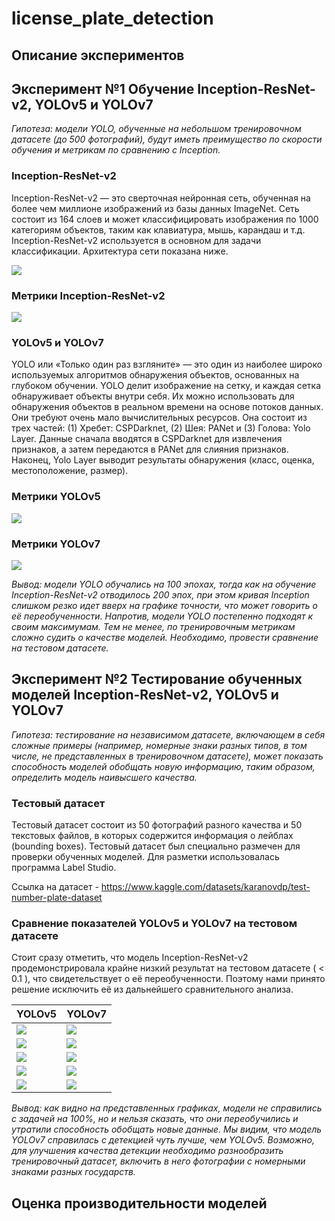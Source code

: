 # license_plate_detection

## Описание экспериментов

## Эксперимент №1 Обучение Inception-ResNet-v2, YOLOv5 и YOLOv7

_Гипотеза: модели YOLO, обученные на небольшом тренировочном датасете (до 500 фотографий), будут иметь преимущество по скорости обучения и метрикам по сравнению с Inception._

### Inception-ResNet-v2

Inception-ResNet-v2 — это сверточная нейронная сеть, обученная на более чем миллионе изображений из базы данных ImageNet. Сеть состоит из 164 слоев и может классифицировать изображения по 1000 категориям объектов, таким как клавиатура, мышь, карандаш и т.д. Inception-ResNet-v2 используется в основном для задачи классификации. Архитектура сети показана ниже.

<image src="./images/imagenet.png"></image>

### Метрики Inception-ResNet-v2

<image src="./images/resnetv2_metrics.png"></image>

### YOLOv5 и YOLOv7

YOLO или «Только один раз взгляните» — это один из наиболее широко используемых алгоритмов обнаружения объектов, основанных на глубоком обучении. YOLO делит изображение на сетку, и каждая сетка обнаруживает объекты внутри себя. Их можно использовать для обнаружения объектов в реальном времени на основе потоков данных. Они требуют очень мало вычислительных ресурсов. Она состоит из трех частей: (1) Хребет: CSPDarknet, (2) Шея: PANet и (3) Голова: Yolo Layer. Данные сначала вводятся в CSPDarknet для извлечения признаков, а затем передаются в PANet для слияния признаков. Наконец, Yolo Layer выводит результаты обнаружения (класс, оценка, местоположение, размер).

### Метрики YOLOv5

<image src="./images/YOLOv5_metrics.png"></image>

### Метрики YOLOv7

<image src="./images/YOLOv7_metrics.png"></image>

_Вывод: модели YOLO обучались на 100 эпохах, тогда как на обучение Inception-ResNet-v2 отводилось 200 эпох, при этом кривая Inception слишком резко идет вверх на графике точности, что может говорить о её переобученности. Напротив, модели YOLO постепенно подходят к своим максимумам. Тем не менее, по тренировочным метрикам сложно судить о качестве моделей. Необходимо, провести сравнение на тестовом датасете._

## Эксперимент №2 Тестирование обученных моделей Inception-ResNet-v2, YOLOv5 и YOLOv7

_Гипотеза: тестирование на независимом датасете, включающем в себя сложные примеры (например, номерные знаки разных типов, в том числе, не представленных в тренировочном датасете), может показать способность моделей обобщать новую информацию, таким образом, определить модель наивысшего качества._

### Тестовый датасет

Тестовый датасет состоит из 50 фотографий разного качества и 50 текстовых файлов, в которых содержится информация о лейблах (bounding boxes). Тестовый датасет был специально размечен для проверки обученных моделей. Для разметки использовалась программа Label Studio.

Ссылка на датасет - https://www.kaggle.com/datasets/karanovdp/test-number-plate-dataset

### Сравнение показателей YOLOv5 и YOLOv7 на тестовом датасете

Стоит сразу отметить, что модель Inception-ResNet-v2 продемонстрировала крайне низкий результат на тестовом датасете ( < 0.1 ), что свидетельствует о её переобученности. Поэтому нами принято решение исключить её из дальнейшего сравнительного анализа.

| YOLOv5 | YOLOv7 |
| --- | --- |
| <image src="./images/y5/confusion_matrix.png"></image> | <image src="./images/y7/confusion_matrix.png"></image> |
| <image src="./images/y5/f1curve.png"></image> | <image src="./images/y7/F1_curve.png"></image> |
| <image src="./images/y5/P_curve.png"></image> | <image src="./images/y7/P_curve.png"></image> |
| <image src="./images/y5/PR_curve.png"></image> | <image src="./images/y7/PR_curve.png"></image> |
| <image src="./images/y5/R_curve.png"></image> | <image src="./images/y7/R_curve.png"></image> |  

_Вывод: как видно на представленных графиках, модели не справились с задачей на 100%, но и нельзя сказать, что они переобучились и утратили способность обобщать новые данные. Мы видим, что модель YOLOv7 справилась с детекцией чуть лучше, чем YOLOv5. Возможно, для улучшения качества детекции необходимо разнообразить тренировочный датасет, включить в него фотографии с номерными знаками разных государств._

## Оценка производительности моделей
